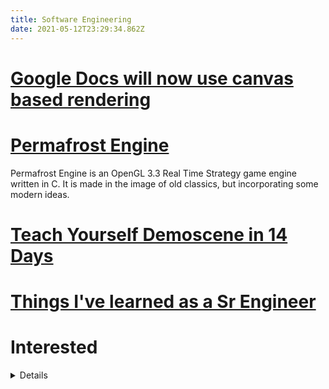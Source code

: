 ```yaml
---
title: Software Engineering
date: 2021-05-12T23:29:34.862Z
---
```

# [Google Docs will now use canvas based rendering](https://news.ycombinator.com/item?id=27129858)

# [Permafrost Engine](https://github.com/eduard-permyakov/permafrost-engine)

Permafrost Engine is an OpenGL 3.3 Real Time Strategy game engine written in C. It is made in the image of old classics, but incorporating some modern ideas.

# [Teach Yourself Demoscene in 14 Days](https://github.com/psenough/teach_yourself_demoscene_in_14_days)

# [Things I've learned as a Sr Engineer](https://old.reddit.com/r/ExperiencedDevs/comments/nmodyl/drunk_post_things_ive_learned_as_a_sr_engineer/)

# Interested

<details>

## [How a Japanese Company Cut 80% of the Time Needed to Manually Count Pearls](https://countthings.com/case-studies/0001)

## [This Person Does Not Exist](https://thispersondoesnotexist.com/)

## [This Artwork Does Not Exist](https://thisartworkdoesnotexist.com/)

</details>